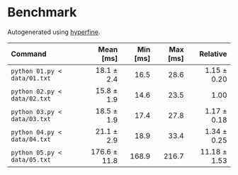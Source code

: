 # Benchmark

Autogenerated using [hyperfine](https://github.com/sharkdp/hyperfine).

| Command | Mean [ms] | Min [ms] | Max [ms] | Relative |
|:---|---:|---:|---:|---:|
| `python 01.py < data/01.txt` | 18.1 ± 2.4 | 16.5 | 28.6 | 1.15 ± 0.20 |
| `python 02.py < data/02.txt` | 15.8 ± 1.9 | 14.6 | 23.5 | 1.00 |
| `python 03.py < data/03.txt` | 18.5 ± 1.9 | 17.4 | 27.8 | 1.17 ± 0.18 |
| `python 04.py < data/04.txt` | 21.1 ± 2.9 | 18.9 | 33.4 | 1.34 ± 0.25 |
| `python 05.py < data/05.txt` | 176.6 ± 11.8 | 168.9 | 216.7 | 11.18 ± 1.53 |
